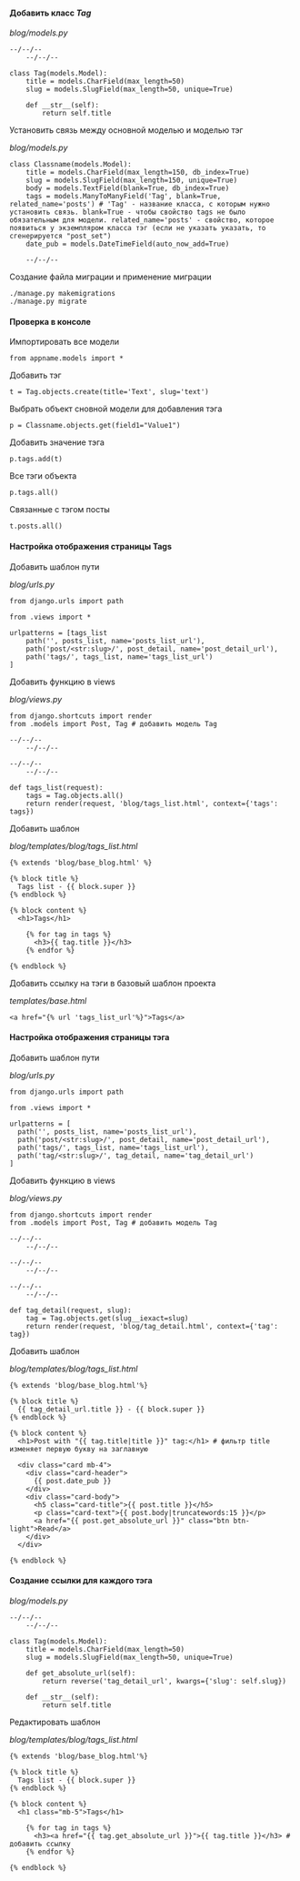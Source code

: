 #### Добавить класс _Tag_

_blog/models.py_
```
--/--/--
    --/--/--

class Tag(models.Model):
    title = models.CharField(max_length=50)
    slug = models.SlugField(max_length=50, unique=True)

    def __str__(self):
        return self.title

```
Установить связь между основной моделью и моделью тэг

_blog/models.py_

```
class Classname(models.Model):
    title = models.CharField(max_length=150, db_index=True)
    slug = models.SlugField(max_length=150, unique=True)
    body = models.TextField(blank=True, db_index=True)
    tags = models.ManyToManyField('Tag', blank=True, related_name='posts') # 'Tag' - название класса, с которым нужно установить связь. blank=True - чтобы свойство tags не было обязательным для модели. related_name='posts' - свойство, которое появиться у экземпляром класса тэг (если не указать указать, то сгенерируется "post_set")
    date_pub = models.DateTimeField(auto_now_add=True)

    --/--/--
```

Создание файла миграции и применение миграции
```
./manage.py makemigrations
./manage.py migrate
```

#### Проверка в консоле

Импортировать все модели
```
from appname.models import *
```
Добавить тэг
```
t = Tag.objects.create(title='Text', slug='text')
```
Выбрать объект сновной модели для добавления тэга
```
p = Classname.objects.get(field1="Value1")
```
Добавить значение тэга
```
p.tags.add(t)
```
Все тэги объекта
```
p.tags.all()
```
Связанные с тэгом посты
```
t.posts.all()
```

#### Настройка отображения страницы Tags

Добавить шаблон пути

_blog/urls.py_

```
from django.urls import path

from .views import *

urlpatterns = [tags_list
    path('', posts_list, name='posts_list_url'),
    path('post/<str:slug>/', post_detail, name='post_detail_url'),
    path('tags/', tags_list, name='tags_list_url')
]
```

Добавить функцию в views

_blog/views.py_

```
from django.shortcuts import render
from .models import Post, Tag # добавить модель Tag

--/--/--
    --/--/--

--/--/--
    --/--/--

def tags_list(request):
    tags = Tag.objects.all()
    return render(request, 'blog/tags_list.html', context={'tags': tags})
```

Добавить шаблон

_blog/templates/blog/tags_list.html_

```
{% extends 'blog/base_blog.html' %}

{% block title %}
  Tags list - {{ block.super }}
{% endblock %}

{% block content %}
  <h1>Tags</h1>

    {% for tag in tags %}
      <h3>{{ tag.title }}</h3>
    {% endfor %}

{% endblock %}

```
Добавить ссылку на тэги в базовый шаблон проекта

_templates/base.html_

```
<a href="{% url 'tags_list_url'%}">Tags</a>
```
#### Настройка отображения страницы тэга
Добавить шаблон пути

_blog/urls.py_

```
from django.urls import path

from .views import *

urlpatterns = [
  path('', posts_list, name='posts_list_url'),
  path('post/<str:slug>/', post_detail, name='post_detail_url'),
  path('tags/', tags_list, name='tags_list_url'),
  path('tag/<str:slug>/', tag_detail, name='tag_detail_url')
]
```
Добавить функцию в views

_blog/views.py_

```
from django.shortcuts import render
from .models import Post, Tag # добавить модель Tag

--/--/--
    --/--/--

--/--/--
    --/--/--

--/--/--
    --/--/--

def tag_detail(request, slug):
    tag = Tag.objects.get(slug__iexact=slug)
    return render(request, 'blog/tag_detail.html', context={'tag': tag})

```


Добавить шаблон

_blog/templates/blog/tags_list.html_

```
{% extends 'blog/base_blog.html'%}

{% block title %}
  {{ tag_detail_url.title }} - {{ block.super }}
{% endblock %}

{% block content %}
  <h1>Post with "{{ tag.title|title }}" tag:</h1> # фильтр title изменяет первую букву на заглавную

  <div class="card mb-4">
    <div class="card-header">
      {{ post.date_pub }}
    </div>
    <div class="card-body">
      <h5 class="card-title">{{ post.title }}</h5>
      <p class="card-text">{{ post.body|truncatewords:15 }}</p>
      <a href="{{ post.get_absolute_url }}" class="btn btn-light">Read</a>
    </div>
  </div>

{% endblock %}
```
#### Создание ссылки для каждого тэга

_blog/models.py_
```
--/--/--
    --/--/--

class Tag(models.Model):
    title = models.CharField(max_length=50)
    slug = models.SlugField(max_length=50, unique=True)

    def get_absolute_url(self):
        return reverse('tag_detail_url', kwargs={'slug': self.slug})

    def __str__(self):
        return self.title

```
Редактировать шаблон

_blog/templates/blog/tags_list.html_

```
{% extends 'blog/base_blog.html'%}

{% block title %}
  Tags list - {{ block.super }}
{% endblock %}

{% block content %}
  <h1 class="mb-5">Tags</h1>

    {% for tag in tags %}
      <h3><a href="{{ tag.get_absolute_url }}">{{ tag.title }}</h3> # добавить ссылку
    {% endfor %}

{% endblock %}

```
